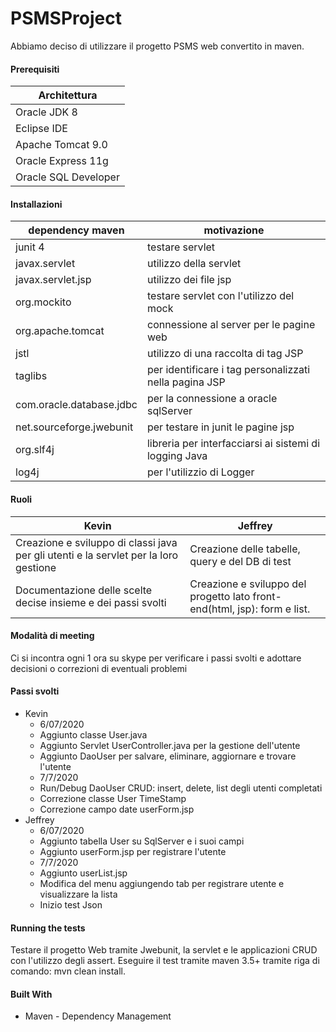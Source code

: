# PSMSProject

Abbiamo deciso di utilizzare il progetto PSMS web convertito in maven.

#### Prerequisiti
Architettura |
------------ |
Oracle JDK 8 |
Eclipse IDE |
Apache Tomcat 9.0 |
Oracle Express 11g |
Oracle SQL Developer |

#### Installazioni
dependency maven | motivazione
------------ | -------------
junit 4 | testare servlet
javax.servlet | utilizzo della servlet
javax.servlet.jsp | utilizzo dei file jsp
org.mockito | testare servlet con l'utilizzo del mock
org.apache.tomcat | connessione al server per le pagine web
jstl | utilizzo di una raccolta di tag JSP
taglibs | per identificare i tag personalizzati nella pagina JSP
com.oracle.database.jdbc | per la connessione a oracle sqlServer
net.sourceforge.jwebunit | per testare in junit le pagine jsp
org.slf4j | libreria per interfacciarsi ai sistemi di logging Java
log4j | per l'utilizzio di Logger

#### Ruoli
Kevin | Jeffrey
------------ | -----------
Creazione e sviluppo di classi java per gli utenti e la servlet per la loro gestione  | Creazione delle tabelle, query e del DB di test
Documentazione delle scelte decise insieme e dei passi svolti | Creazione e sviluppo del progetto lato front-end(html, jsp): form e list.

#### Modalità di meeting
Ci si incontra ogni 1 ora su skype per verificare i passi svolti e adottare decisioni o correzioni di eventuali problemi 

#### Passi svolti
- Kevin
  * 6/07/2020
  - Aggiunto classe User.java
  - Aggiunto Servlet UserController.java per la gestione dell'utente
  - Aggiunto DaoUser per salvare, eliminare, aggiornare e trovare l'utente
  * 7/7/2020
  - Run/Debug DaoUser CRUD:  insert, delete, list degli utenti completati
  - Correzione classe User TimeStamp
  - Correzione campo date userForm.jsp
- Jeffrey
  * 6/07/2020
  - Aggiunto tabella User su SqlServer e i suoi campi
  - Aggiunto userForm.jsp per registrare l'utente
  * 7/7/2020
  - Aggiunto userList.jsp
  - Modifica del menu aggiungendo tab per registrare utente e visualizzare la lista
  - Inizio test Json

#### Running the tests
Testare il progetto Web tramite Jwebunit, la servlet e le applicazioni CRUD con l'utilizzo degli assert.
Eseguire il test tramite maven 3.5+ tramite riga di comando: mvn clean install.

#### Built With
* Maven - Dependency Management
